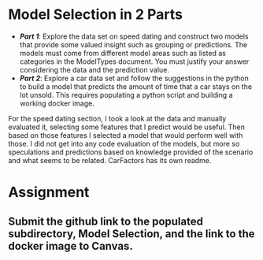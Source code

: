# Model Selection in 2 Parts

* ***Part 1***: Explore the data set on speed dating and construct two models that provide some valued insight such as grouping or predictions. The models must come from different model areas such as listed as categories in the ModelTypes document. You must justify your answer considering the data and the prediction value.  
* ***Part 2***: Explore a car data set and follow the suggestions in the python to build a model that predicts the amount of time that a car stays on the lot unsold.  This requires populating a python script and building a working docker image.


For the speed dating section, I took a look at the data and manually evaluated it, selecting some features that I predict would be useful. Then based on those features I selected a model that would perform well with those. I did not get into any code evaluation of the models, but more so speculations and predictions based on knowledge provided of the scenario and what seems to be related. CarFactors has its own readme.

# Assignment

## Submit the github link to the populated subdirectory, Model Selection, and the link to the docker image to Canvas.